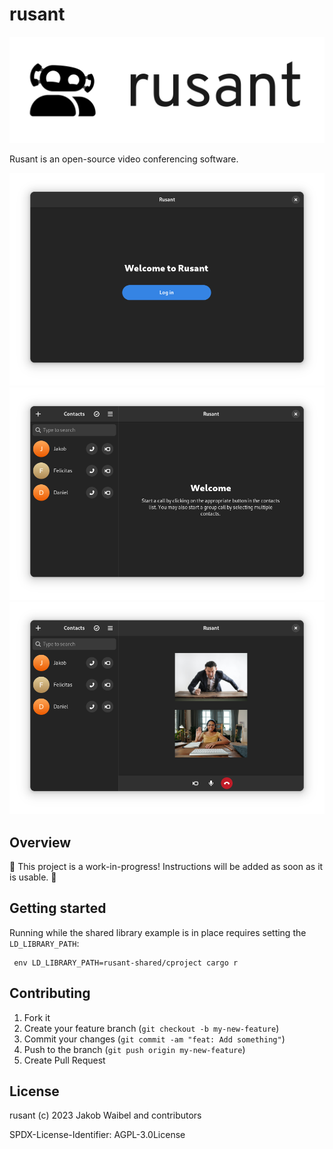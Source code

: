 # rusant

![Logo](./docs/logo-readme.png)

Rusant is an open-source video conferencing software.

![Screenshot 1](./docs/screenshots/login.png)
![Screenshot 2](./docs/screenshots/contacts.png)
![Screenshot 3](./docs/screenshots/call.png)

## Overview

🚧 This project is a work-in-progress! Instructions will be added as soon as it is usable. 🚧

## Getting started

Running while the shared library example is in place requires setting the `LD_LIBRARY_PATH`:

```
 env LD_LIBRARY_PATH=rusant-shared/cproject cargo r
```

## Contributing

1. Fork it
2. Create your feature branch (`git checkout -b my-new-feature`)
3. Commit your changes (`git commit -am "feat: Add something"`)
4. Push to the branch (`git push origin my-new-feature`)
5. Create Pull Request

## License

rusant (c) 2023 Jakob Waibel and contributors

SPDX-License-Identifier: AGPL-3.0License
